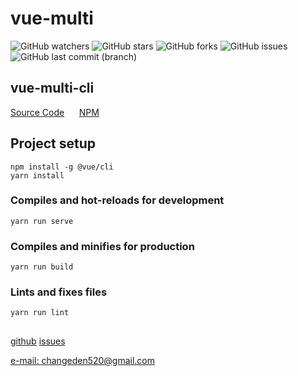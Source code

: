 # vue-multi
![GitHub watchers](https://img.shields.io/github/watchers/ChangedenCZD/vue-multi.svg)
![GitHub stars](https://img.shields.io/github/stars/ChangedenCZD/vue-multi.svg)
![GitHub forks](https://img.shields.io/github/forks/ChangedenCZD/vue-multi.svg)
![GitHub issues](https://img.shields.io/github/issues/ChangedenCZD/vue-multi.svg)
![GitHub last commit (branch)](https://img.shields.io/github/last-commit/ChangedenCZD/vue-multi.svg)

## vue-multi-cli
[Source Code](https://github.com/ChangedenCZD/vue-multi-cli)
&nbsp;&nbsp;&nbsp;&nbsp;&nbsp;[NPM](https://www.npmjs.com/package/vue-multi-cli)

## Project setup
```
npm install -g @vue/cli
yarn install
```

### Compiles and hot-reloads for development
```
yarn run serve
```

### Compiles and minifies for production
```
yarn run build
```

### Lints and fixes files
```
yarn run lint
```

##
[github](https://github.com/ChangedenCZD/vue-multi)
[issues](https://github.com/ChangedenCZD/vue-multi/issues)

[e-mail: changeden520@gmail.com]()
